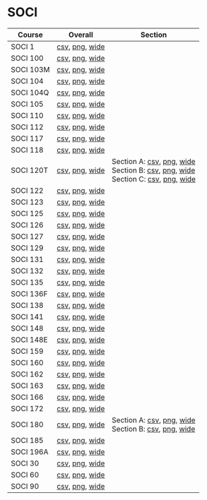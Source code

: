 # SOCI

| Course | Overall | Section |
| ------ | ------- | ------- |
| SOCI 1 | [csv](https://github.com/UCSD-Historical-Enrollment-Data/2023Fall/blob/main/overall/SOCI%201.csv), [png](https://raw.githubusercontent.com/UCSD-Historical-Enrollment-Data/2023Fall/main/plot_overall/SOCI%201.png), [wide](https://raw.githubusercontent.com/UCSD-Historical-Enrollment-Data/2023Fall/main/plot_overall_wide/SOCI%201.png) |  |
| SOCI 100 | [csv](https://github.com/UCSD-Historical-Enrollment-Data/2023Fall/blob/main/overall/SOCI%20100.csv), [png](https://raw.githubusercontent.com/UCSD-Historical-Enrollment-Data/2023Fall/main/plot_overall/SOCI%20100.png), [wide](https://raw.githubusercontent.com/UCSD-Historical-Enrollment-Data/2023Fall/main/plot_overall_wide/SOCI%20100.png) |  |
| SOCI 103M | [csv](https://github.com/UCSD-Historical-Enrollment-Data/2023Fall/blob/main/overall/SOCI%20103M.csv), [png](https://raw.githubusercontent.com/UCSD-Historical-Enrollment-Data/2023Fall/main/plot_overall/SOCI%20103M.png), [wide](https://raw.githubusercontent.com/UCSD-Historical-Enrollment-Data/2023Fall/main/plot_overall_wide/SOCI%20103M.png) |  |
| SOCI 104 | [csv](https://github.com/UCSD-Historical-Enrollment-Data/2023Fall/blob/main/overall/SOCI%20104.csv), [png](https://raw.githubusercontent.com/UCSD-Historical-Enrollment-Data/2023Fall/main/plot_overall/SOCI%20104.png), [wide](https://raw.githubusercontent.com/UCSD-Historical-Enrollment-Data/2023Fall/main/plot_overall_wide/SOCI%20104.png) |  |
| SOCI 104Q | [csv](https://github.com/UCSD-Historical-Enrollment-Data/2023Fall/blob/main/overall/SOCI%20104Q.csv), [png](https://raw.githubusercontent.com/UCSD-Historical-Enrollment-Data/2023Fall/main/plot_overall/SOCI%20104Q.png), [wide](https://raw.githubusercontent.com/UCSD-Historical-Enrollment-Data/2023Fall/main/plot_overall_wide/SOCI%20104Q.png) |  |
| SOCI 105 | [csv](https://github.com/UCSD-Historical-Enrollment-Data/2023Fall/blob/main/overall/SOCI%20105.csv), [png](https://raw.githubusercontent.com/UCSD-Historical-Enrollment-Data/2023Fall/main/plot_overall/SOCI%20105.png), [wide](https://raw.githubusercontent.com/UCSD-Historical-Enrollment-Data/2023Fall/main/plot_overall_wide/SOCI%20105.png) |  |
| SOCI 110 | [csv](https://github.com/UCSD-Historical-Enrollment-Data/2023Fall/blob/main/overall/SOCI%20110.csv), [png](https://raw.githubusercontent.com/UCSD-Historical-Enrollment-Data/2023Fall/main/plot_overall/SOCI%20110.png), [wide](https://raw.githubusercontent.com/UCSD-Historical-Enrollment-Data/2023Fall/main/plot_overall_wide/SOCI%20110.png) |  |
| SOCI 112 | [csv](https://github.com/UCSD-Historical-Enrollment-Data/2023Fall/blob/main/overall/SOCI%20112.csv), [png](https://raw.githubusercontent.com/UCSD-Historical-Enrollment-Data/2023Fall/main/plot_overall/SOCI%20112.png), [wide](https://raw.githubusercontent.com/UCSD-Historical-Enrollment-Data/2023Fall/main/plot_overall_wide/SOCI%20112.png) |  |
| SOCI 117 | [csv](https://github.com/UCSD-Historical-Enrollment-Data/2023Fall/blob/main/overall/SOCI%20117.csv), [png](https://raw.githubusercontent.com/UCSD-Historical-Enrollment-Data/2023Fall/main/plot_overall/SOCI%20117.png), [wide](https://raw.githubusercontent.com/UCSD-Historical-Enrollment-Data/2023Fall/main/plot_overall_wide/SOCI%20117.png) |  |
| SOCI 118 | [csv](https://github.com/UCSD-Historical-Enrollment-Data/2023Fall/blob/main/overall/SOCI%20118.csv), [png](https://raw.githubusercontent.com/UCSD-Historical-Enrollment-Data/2023Fall/main/plot_overall/SOCI%20118.png), [wide](https://raw.githubusercontent.com/UCSD-Historical-Enrollment-Data/2023Fall/main/plot_overall_wide/SOCI%20118.png) |  |
| SOCI 120T | [csv](https://github.com/UCSD-Historical-Enrollment-Data/2023Fall/blob/main/overall/SOCI%20120T.csv), [png](https://raw.githubusercontent.com/UCSD-Historical-Enrollment-Data/2023Fall/main/plot_overall/SOCI%20120T.png), [wide](https://raw.githubusercontent.com/UCSD-Historical-Enrollment-Data/2023Fall/main/plot_overall_wide/SOCI%20120T.png) | Section A: [csv](https://github.com/UCSD-Historical-Enrollment-Data/2023Fall/blob/main/section/SOCI%20120T_A.csv), [png](https://raw.githubusercontent.com/UCSD-Historical-Enrollment-Data/2023Fall/main/plot_section/SOCI%20120T_A.png), [wide](https://raw.githubusercontent.com/UCSD-Historical-Enrollment-Data/2023Fall/main/plot_section_wide/SOCI%20120T_A.png)<br>Section B: [csv](https://github.com/UCSD-Historical-Enrollment-Data/2023Fall/blob/main/section/SOCI%20120T_B.csv), [png](https://raw.githubusercontent.com/UCSD-Historical-Enrollment-Data/2023Fall/main/plot_section/SOCI%20120T_B.png), [wide](https://raw.githubusercontent.com/UCSD-Historical-Enrollment-Data/2023Fall/main/plot_section_wide/SOCI%20120T_B.png)<br>Section C: [csv](https://github.com/UCSD-Historical-Enrollment-Data/2023Fall/blob/main/section/SOCI%20120T_C.csv), [png](https://raw.githubusercontent.com/UCSD-Historical-Enrollment-Data/2023Fall/main/plot_section/SOCI%20120T_C.png), [wide](https://raw.githubusercontent.com/UCSD-Historical-Enrollment-Data/2023Fall/main/plot_section_wide/SOCI%20120T_C.png) |
| SOCI 122 | [csv](https://github.com/UCSD-Historical-Enrollment-Data/2023Fall/blob/main/overall/SOCI%20122.csv), [png](https://raw.githubusercontent.com/UCSD-Historical-Enrollment-Data/2023Fall/main/plot_overall/SOCI%20122.png), [wide](https://raw.githubusercontent.com/UCSD-Historical-Enrollment-Data/2023Fall/main/plot_overall_wide/SOCI%20122.png) |  |
| SOCI 123 | [csv](https://github.com/UCSD-Historical-Enrollment-Data/2023Fall/blob/main/overall/SOCI%20123.csv), [png](https://raw.githubusercontent.com/UCSD-Historical-Enrollment-Data/2023Fall/main/plot_overall/SOCI%20123.png), [wide](https://raw.githubusercontent.com/UCSD-Historical-Enrollment-Data/2023Fall/main/plot_overall_wide/SOCI%20123.png) |  |
| SOCI 125 | [csv](https://github.com/UCSD-Historical-Enrollment-Data/2023Fall/blob/main/overall/SOCI%20125.csv), [png](https://raw.githubusercontent.com/UCSD-Historical-Enrollment-Data/2023Fall/main/plot_overall/SOCI%20125.png), [wide](https://raw.githubusercontent.com/UCSD-Historical-Enrollment-Data/2023Fall/main/plot_overall_wide/SOCI%20125.png) |  |
| SOCI 126 | [csv](https://github.com/UCSD-Historical-Enrollment-Data/2023Fall/blob/main/overall/SOCI%20126.csv), [png](https://raw.githubusercontent.com/UCSD-Historical-Enrollment-Data/2023Fall/main/plot_overall/SOCI%20126.png), [wide](https://raw.githubusercontent.com/UCSD-Historical-Enrollment-Data/2023Fall/main/plot_overall_wide/SOCI%20126.png) |  |
| SOCI 127 | [csv](https://github.com/UCSD-Historical-Enrollment-Data/2023Fall/blob/main/overall/SOCI%20127.csv), [png](https://raw.githubusercontent.com/UCSD-Historical-Enrollment-Data/2023Fall/main/plot_overall/SOCI%20127.png), [wide](https://raw.githubusercontent.com/UCSD-Historical-Enrollment-Data/2023Fall/main/plot_overall_wide/SOCI%20127.png) |  |
| SOCI 129 | [csv](https://github.com/UCSD-Historical-Enrollment-Data/2023Fall/blob/main/overall/SOCI%20129.csv), [png](https://raw.githubusercontent.com/UCSD-Historical-Enrollment-Data/2023Fall/main/plot_overall/SOCI%20129.png), [wide](https://raw.githubusercontent.com/UCSD-Historical-Enrollment-Data/2023Fall/main/plot_overall_wide/SOCI%20129.png) |  |
| SOCI 131 | [csv](https://github.com/UCSD-Historical-Enrollment-Data/2023Fall/blob/main/overall/SOCI%20131.csv), [png](https://raw.githubusercontent.com/UCSD-Historical-Enrollment-Data/2023Fall/main/plot_overall/SOCI%20131.png), [wide](https://raw.githubusercontent.com/UCSD-Historical-Enrollment-Data/2023Fall/main/plot_overall_wide/SOCI%20131.png) |  |
| SOCI 132 | [csv](https://github.com/UCSD-Historical-Enrollment-Data/2023Fall/blob/main/overall/SOCI%20132.csv), [png](https://raw.githubusercontent.com/UCSD-Historical-Enrollment-Data/2023Fall/main/plot_overall/SOCI%20132.png), [wide](https://raw.githubusercontent.com/UCSD-Historical-Enrollment-Data/2023Fall/main/plot_overall_wide/SOCI%20132.png) |  |
| SOCI 135 | [csv](https://github.com/UCSD-Historical-Enrollment-Data/2023Fall/blob/main/overall/SOCI%20135.csv), [png](https://raw.githubusercontent.com/UCSD-Historical-Enrollment-Data/2023Fall/main/plot_overall/SOCI%20135.png), [wide](https://raw.githubusercontent.com/UCSD-Historical-Enrollment-Data/2023Fall/main/plot_overall_wide/SOCI%20135.png) |  |
| SOCI 136F | [csv](https://github.com/UCSD-Historical-Enrollment-Data/2023Fall/blob/main/overall/SOCI%20136F.csv), [png](https://raw.githubusercontent.com/UCSD-Historical-Enrollment-Data/2023Fall/main/plot_overall/SOCI%20136F.png), [wide](https://raw.githubusercontent.com/UCSD-Historical-Enrollment-Data/2023Fall/main/plot_overall_wide/SOCI%20136F.png) |  |
| SOCI 138 | [csv](https://github.com/UCSD-Historical-Enrollment-Data/2023Fall/blob/main/overall/SOCI%20138.csv), [png](https://raw.githubusercontent.com/UCSD-Historical-Enrollment-Data/2023Fall/main/plot_overall/SOCI%20138.png), [wide](https://raw.githubusercontent.com/UCSD-Historical-Enrollment-Data/2023Fall/main/plot_overall_wide/SOCI%20138.png) |  |
| SOCI 141 | [csv](https://github.com/UCSD-Historical-Enrollment-Data/2023Fall/blob/main/overall/SOCI%20141.csv), [png](https://raw.githubusercontent.com/UCSD-Historical-Enrollment-Data/2023Fall/main/plot_overall/SOCI%20141.png), [wide](https://raw.githubusercontent.com/UCSD-Historical-Enrollment-Data/2023Fall/main/plot_overall_wide/SOCI%20141.png) |  |
| SOCI 148 | [csv](https://github.com/UCSD-Historical-Enrollment-Data/2023Fall/blob/main/overall/SOCI%20148.csv), [png](https://raw.githubusercontent.com/UCSD-Historical-Enrollment-Data/2023Fall/main/plot_overall/SOCI%20148.png), [wide](https://raw.githubusercontent.com/UCSD-Historical-Enrollment-Data/2023Fall/main/plot_overall_wide/SOCI%20148.png) |  |
| SOCI 148E | [csv](https://github.com/UCSD-Historical-Enrollment-Data/2023Fall/blob/main/overall/SOCI%20148E.csv), [png](https://raw.githubusercontent.com/UCSD-Historical-Enrollment-Data/2023Fall/main/plot_overall/SOCI%20148E.png), [wide](https://raw.githubusercontent.com/UCSD-Historical-Enrollment-Data/2023Fall/main/plot_overall_wide/SOCI%20148E.png) |  |
| SOCI 159 | [csv](https://github.com/UCSD-Historical-Enrollment-Data/2023Fall/blob/main/overall/SOCI%20159.csv), [png](https://raw.githubusercontent.com/UCSD-Historical-Enrollment-Data/2023Fall/main/plot_overall/SOCI%20159.png), [wide](https://raw.githubusercontent.com/UCSD-Historical-Enrollment-Data/2023Fall/main/plot_overall_wide/SOCI%20159.png) |  |
| SOCI 160 | [csv](https://github.com/UCSD-Historical-Enrollment-Data/2023Fall/blob/main/overall/SOCI%20160.csv), [png](https://raw.githubusercontent.com/UCSD-Historical-Enrollment-Data/2023Fall/main/plot_overall/SOCI%20160.png), [wide](https://raw.githubusercontent.com/UCSD-Historical-Enrollment-Data/2023Fall/main/plot_overall_wide/SOCI%20160.png) |  |
| SOCI 162 | [csv](https://github.com/UCSD-Historical-Enrollment-Data/2023Fall/blob/main/overall/SOCI%20162.csv), [png](https://raw.githubusercontent.com/UCSD-Historical-Enrollment-Data/2023Fall/main/plot_overall/SOCI%20162.png), [wide](https://raw.githubusercontent.com/UCSD-Historical-Enrollment-Data/2023Fall/main/plot_overall_wide/SOCI%20162.png) |  |
| SOCI 163 | [csv](https://github.com/UCSD-Historical-Enrollment-Data/2023Fall/blob/main/overall/SOCI%20163.csv), [png](https://raw.githubusercontent.com/UCSD-Historical-Enrollment-Data/2023Fall/main/plot_overall/SOCI%20163.png), [wide](https://raw.githubusercontent.com/UCSD-Historical-Enrollment-Data/2023Fall/main/plot_overall_wide/SOCI%20163.png) |  |
| SOCI 166 | [csv](https://github.com/UCSD-Historical-Enrollment-Data/2023Fall/blob/main/overall/SOCI%20166.csv), [png](https://raw.githubusercontent.com/UCSD-Historical-Enrollment-Data/2023Fall/main/plot_overall/SOCI%20166.png), [wide](https://raw.githubusercontent.com/UCSD-Historical-Enrollment-Data/2023Fall/main/plot_overall_wide/SOCI%20166.png) |  |
| SOCI 172 | [csv](https://github.com/UCSD-Historical-Enrollment-Data/2023Fall/blob/main/overall/SOCI%20172.csv), [png](https://raw.githubusercontent.com/UCSD-Historical-Enrollment-Data/2023Fall/main/plot_overall/SOCI%20172.png), [wide](https://raw.githubusercontent.com/UCSD-Historical-Enrollment-Data/2023Fall/main/plot_overall_wide/SOCI%20172.png) |  |
| SOCI 180 | [csv](https://github.com/UCSD-Historical-Enrollment-Data/2023Fall/blob/main/overall/SOCI%20180.csv), [png](https://raw.githubusercontent.com/UCSD-Historical-Enrollment-Data/2023Fall/main/plot_overall/SOCI%20180.png), [wide](https://raw.githubusercontent.com/UCSD-Historical-Enrollment-Data/2023Fall/main/plot_overall_wide/SOCI%20180.png) | Section A: [csv](https://github.com/UCSD-Historical-Enrollment-Data/2023Fall/blob/main/section/SOCI%20180_A.csv), [png](https://raw.githubusercontent.com/UCSD-Historical-Enrollment-Data/2023Fall/main/plot_section/SOCI%20180_A.png), [wide](https://raw.githubusercontent.com/UCSD-Historical-Enrollment-Data/2023Fall/main/plot_section_wide/SOCI%20180_A.png)<br>Section B: [csv](https://github.com/UCSD-Historical-Enrollment-Data/2023Fall/blob/main/section/SOCI%20180_B.csv), [png](https://raw.githubusercontent.com/UCSD-Historical-Enrollment-Data/2023Fall/main/plot_section/SOCI%20180_B.png), [wide](https://raw.githubusercontent.com/UCSD-Historical-Enrollment-Data/2023Fall/main/plot_section_wide/SOCI%20180_B.png) |
| SOCI 185 | [csv](https://github.com/UCSD-Historical-Enrollment-Data/2023Fall/blob/main/overall/SOCI%20185.csv), [png](https://raw.githubusercontent.com/UCSD-Historical-Enrollment-Data/2023Fall/main/plot_overall/SOCI%20185.png), [wide](https://raw.githubusercontent.com/UCSD-Historical-Enrollment-Data/2023Fall/main/plot_overall_wide/SOCI%20185.png) |  |
| SOCI 196A | [csv](https://github.com/UCSD-Historical-Enrollment-Data/2023Fall/blob/main/overall/SOCI%20196A.csv), [png](https://raw.githubusercontent.com/UCSD-Historical-Enrollment-Data/2023Fall/main/plot_overall/SOCI%20196A.png), [wide](https://raw.githubusercontent.com/UCSD-Historical-Enrollment-Data/2023Fall/main/plot_overall_wide/SOCI%20196A.png) |  |
| SOCI 30 | [csv](https://github.com/UCSD-Historical-Enrollment-Data/2023Fall/blob/main/overall/SOCI%2030.csv), [png](https://raw.githubusercontent.com/UCSD-Historical-Enrollment-Data/2023Fall/main/plot_overall/SOCI%2030.png), [wide](https://raw.githubusercontent.com/UCSD-Historical-Enrollment-Data/2023Fall/main/plot_overall_wide/SOCI%2030.png) |  |
| SOCI 60 | [csv](https://github.com/UCSD-Historical-Enrollment-Data/2023Fall/blob/main/overall/SOCI%2060.csv), [png](https://raw.githubusercontent.com/UCSD-Historical-Enrollment-Data/2023Fall/main/plot_overall/SOCI%2060.png), [wide](https://raw.githubusercontent.com/UCSD-Historical-Enrollment-Data/2023Fall/main/plot_overall_wide/SOCI%2060.png) |  |
| SOCI 90 | [csv](https://github.com/UCSD-Historical-Enrollment-Data/2023Fall/blob/main/overall/SOCI%2090.csv), [png](https://raw.githubusercontent.com/UCSD-Historical-Enrollment-Data/2023Fall/main/plot_overall/SOCI%2090.png), [wide](https://raw.githubusercontent.com/UCSD-Historical-Enrollment-Data/2023Fall/main/plot_overall_wide/SOCI%2090.png) |  |
